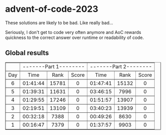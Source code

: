 # advent-of-code-2023

These solutions are likely to be bad. Like really bad...

Seriously, I don't get to code very often anymore and AoC rewards quickness to the correct answer over runtime or readability of code.

## Global results

<table border="1", style='text-align:center'>
  <tr>
    <td></td>
    <td colspan="3">-------Part 1--------</td>
    <td colspan="3">-------Part 2--------</td>
  </tr>
  <tr>
    <td>Day</td>
    <td>Time</td>
    <td>Rank</td>
    <td>Score</td>
    <td>Time</td>
    <td>Rank</td>
    <td>Score</td>
  </tr>
  <tr>
    <td>6</td>
    <td>01:41:44</td>
    <td>15781</td>
    <td>0</td>
    <td>01:47:41</td>
    <td>15132</td>
    <td>0</td>
  </tr>
  <tr>
    <td>5</td>
    <td>01:39:31</td>
    <td>11631</td>
    <td>0</td>
    <td>03:46:15</td>
    <td>7996</td>
    <td>0</td>
  </tr>
  <tr>
    <td>4</td>
    <td>01:29:55</td>
    <td>17246</td>
    <td>0</td>
    <td>01:51:57</td>
    <td>13907</td>
    <td>0</td>
  </tr>
  <tr>
    <td>3</td>
    <td>02:19:51</td>
    <td>13109</td>
    <td>0</td>
    <td>03:40:23</td>
    <td>13939</td>
    <td>0</td>
  </tr>
  <tr>
    <td>2</td>
    <td>00:32:18</td>
    <td>7388</td>
    <td>0</td>
    <td>00:49:26</td>
    <td>8630</td>
    <td>0</td>
  </tr>
  <tr>
    <td>1</td>
    <td>00:16:47</td>
    <td>7379</td>
    <td>0</td>
    <td>01:37:57</td>
    <td>9903</td>
    <td>0</td>
  </tr>
</table>
